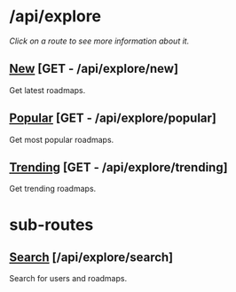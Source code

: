 # /api/explore

*Click on a route to see more information about it.*

## [New](new.md) [GET - /api/explore/new]

Get latest roadmaps.

## [Popular](popular.md) [GET - /api/explore/popular]

Get most popular roadmaps.

## [Trending](trending.md) [GET - /api/explore/trending]

Get trending roadmaps.

# sub-routes

## [Search](search/README.md) [/api/explore/search]

Search for users and roadmaps.